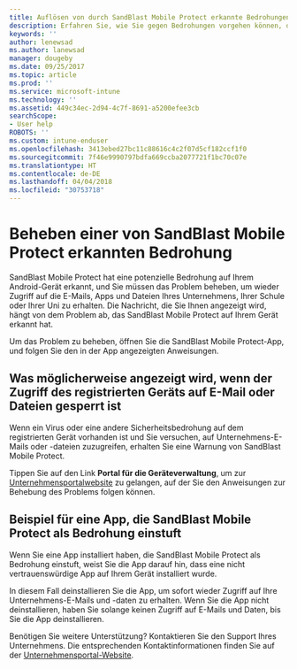 ```yaml
---
title: Auflösen von durch SandBlast Mobile Protect erkannte Bedrohungen unter Android | Microsoft-Dokumentation
description: Erfahren Sie, wie Sie gegen Bedrohungen vorgehen können, die von Mobile Protect unter Android gefunden wurden.
keywords: ''
author: lenewsad
ms.author: lanewsad
manager: dougeby
ms.date: 09/25/2017
ms.topic: article
ms.prod: ''
ms.service: microsoft-intune
ms.technology: ''
ms.assetid: 449c34ec-2d94-4c7f-8691-a5200efee3cb
searchScope:
- User help
ROBOTS: ''
ms.custom: intune-enduser
ms.openlocfilehash: 3413ebed27bc11c88616c4c2f07d5cf182ccf1f0
ms.sourcegitcommit: 7f46e9990797bdfa669ccba2077721f1bc70c07e
ms.translationtype: HT
ms.contentlocale: de-DE
ms.lasthandoff: 04/04/2018
ms.locfileid: "30753718"
---
```

# <a name="resolve-a-threat-found-by-sandblast-mobile-protect"></a>Beheben einer von SandBlast Mobile Protect erkannten Bedrohung

SandBlast Mobile Protect hat eine potenzielle Bedrohung auf Ihrem Android-Gerät erkannt, und Sie müssen das Problem beheben, um wieder Zugriff auf die E-Mails, Apps und Dateien Ihres Unternehmens, Ihrer Schule oder Ihrer Uni zu erhalten. Die Nachricht, die Sie Ihnen angezeigt wird, hängt von dem Problem ab, das SandBlast Mobile Protect auf Ihrem Gerät erkannt hat.

Um das Problem zu beheben, öffnen Sie die SandBlast Mobile Protect-App, und folgen Sie den in der App angezeigten Anweisungen.

## <a name="what-you-might-see-if-your-enrolled-device-is-blocked-from-accessing-email-or-files"></a>Was möglicherweise angezeigt wird, wenn der Zugriff des registrierten Geräts auf E-Mail oder Dateien gesperrt ist

Wenn ein Virus oder eine andere Sicherheitsbedrohung auf dem registrierten Gerät vorhanden ist und Sie versuchen, auf Unternehmens-E-Mails oder -dateien zuzugreifen, erhalten Sie eine Warnung von SandBlast Mobile Protect.

Tippen Sie auf den Link **Portal für die Geräteverwaltung**, um zur [Unternehmensportalwebsite](https://portal.manage.microsoft.com#HelpDeskDialog) zu gelangen, auf der Sie den Anweisungen zur Behebung des Problems folgen können.

## <a name="example-of-an-app-that-sandblast-mobile-protect-sees-as-a-threat"></a>Beispiel für eine App, die SandBlast Mobile Protect als Bedrohung einstuft

Wenn Sie eine App installiert haben, die SandBlast Mobile Protect als Bedrohung einstuft, weist Sie die App darauf hin, dass eine nicht vertrauenswürdige App auf Ihrem Gerät installiert wurde.

In diesem Fall deinstallieren Sie die App, um sofort wieder Zugriff auf Ihre Unternehmens-E-Mails und -daten zu erhalten. Wenn Sie die App nicht deinstallieren, haben Sie solange keinen Zugriff auf E-Mails und Daten, bis Sie die App deinstallieren.

Benötigen Sie weitere Unterstützung? Kontaktieren Sie den Support Ihres Unternehmens. Die entsprechenden Kontaktinformationen finden Sie auf der [Unternehmensportal-Website](https://portal.manage.microsoft.com#HelpDeskDialog).
